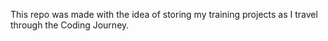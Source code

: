 This repo was made with the idea of storing my training projects as I travel through the Coding Journey.
